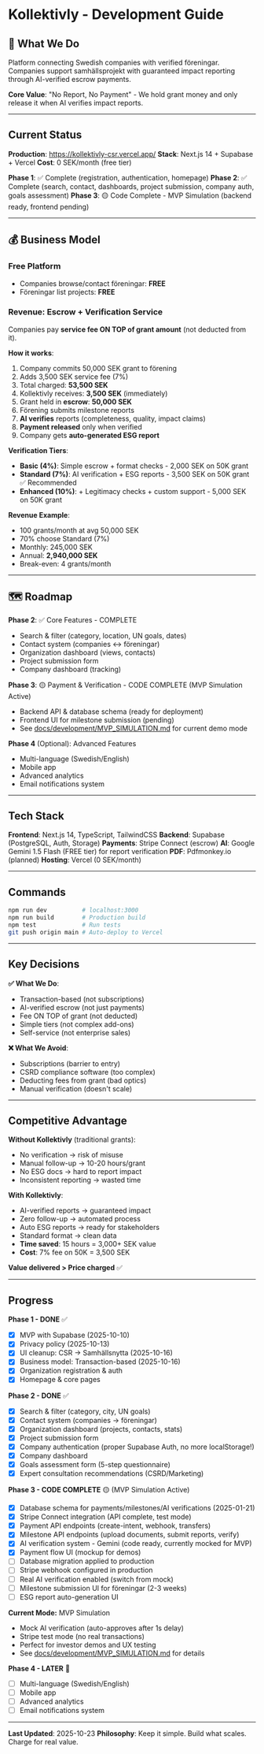 # Kollektivly - Development Guide

## 🎯 What We Do
Platform connecting Swedish companies with verified föreningar. Companies support samhällsprojekt with guaranteed impact reporting through AI-verified escrow payments.

**Core Value**: "No Report, No Payment" - We hold grant money and only release it when AI verifies impact reports.

---

## Current Status

**Production**: https://kollektivly-csr.vercel.app/
**Stack**: Next.js 14 + Supabase + Vercel
**Cost**: 0 SEK/month (free tier)

**Phase 1**: ✅ Complete (registration, authentication, homepage)
**Phase 2**: ✅ Complete (search, contact, dashboards, project submission, company auth, goals assessment)
**Phase 3**: 🟡 Code Complete - MVP Simulation (backend ready, frontend pending)

---

## 💰 Business Model

### Free Platform
- Companies browse/contact föreningar: **FREE**
- Föreningar list projects: **FREE**

### Revenue: Escrow + Verification Service
Companies pay **service fee ON TOP of grant amount** (not deducted from it).

**How it works**:
1. Company commits 50,000 SEK grant to förening
2. Adds 3,500 SEK service fee (7%)
3. Total charged: **53,500 SEK**
4. Kollektivly receives: **3,500 SEK** (immediately)
5. Grant held in **escrow**: **50,000 SEK**
6. Förening submits milestone reports
7. **AI verifies** reports (completeness, quality, impact claims)
8. **Payment released** only when verified
9. Company gets **auto-generated ESG report**

**Verification Tiers**:
- **Basic (4%)**: Simple escrow + format checks - 2,000 SEK on 50K grant
- **Standard (7%)**: AI verification + ESG reports - 3,500 SEK on 50K grant ✅ Recommended
- **Enhanced (10%)**: + Legitimacy checks + custom support - 5,000 SEK on 50K grant

**Revenue Example**:
- 100 grants/month at avg 50,000 SEK
- 70% choose Standard (7%)
- Monthly: 245,000 SEK
- Annual: **2,940,000 SEK**
- Break-even: 4 grants/month

---

## 🗺️ Roadmap

**Phase 2**: ✅ Core Features - COMPLETE
- Search & filter (category, location, UN goals, dates)
- Contact system (companies ↔ föreningar)
- Organization dashboard (views, contacts)
- Project submission form
- Company dashboard (tracking)

**Phase 3**: 🟡 Payment & Verification - CODE COMPLETE (MVP Simulation Active)
- Backend API & database schema (ready for deployment)
- Frontend UI for milestone submission (pending)
- See [docs/development/MVP_SIMULATION.md](docs/development/MVP_SIMULATION.md) for current demo mode

**Phase 4** (Optional): Advanced Features
- Multi-language (Swedish/English)
- Mobile app
- Advanced analytics
- Email notifications system

---

## Tech Stack

**Frontend**: Next.js 14, TypeScript, TailwindCSS
**Backend**: Supabase (PostgreSQL, Auth, Storage)
**Payments**: Stripe Connect (escrow)
**AI**: Google Gemini 1.5 Flash (FREE tier) for report verification
**PDF**: Pdfmonkey.io (planned)
**Hosting**: Vercel (0 SEK/month)

---

## Commands

```bash
npm run dev          # localhost:3000
npm run build        # Production build
npm test             # Run tests
git push origin main # Auto-deploy to Vercel
```

---

## Key Decisions

**✅ What We Do**:
- Transaction-based (not subscriptions)
- AI-verified escrow (not just payments)
- Fee ON TOP of grant (not deducted)
- Simple tiers (not complex add-ons)
- Self-service (not enterprise sales)

**❌ What We Avoid**:
- Subscriptions (barrier to entry)
- CSRD compliance software (too complex)
- Deducting fees from grant (bad optics)
- Manual verification (doesn't scale)

---

## Competitive Advantage

**Without Kollektivly** (traditional grants):
- No verification → risk of misuse
- Manual follow-up → 10-20 hours/grant
- No ESG docs → hard to report impact
- Inconsistent reporting → wasted time

**With Kollektivly**:
- AI-verified reports → guaranteed impact
- Zero follow-up → automated process
- Auto ESG reports → ready for stakeholders
- Standard format → clean data
- **Time saved**: 15 hours = 3,000+ SEK value
- **Cost**: 7% fee on 50K = 3,500 SEK

**Value delivered > Price charged** ✅

---

## Progress

**Phase 1 - DONE** ✅
- [x] MVP with Supabase (2025-10-10)
- [x] Privacy policy (2025-10-13)
- [x] UI cleanup: CSR → Samhällsnytta (2025-10-16)
- [x] Business model: Transaction-based (2025-10-16)
- [x] Organization registration & auth
- [x] Homepage & core pages

**Phase 2 - DONE** ✅
- [x] Search & filter (category, city, UN goals)
- [x] Contact system (companies → föreningar)
- [x] Organization dashboard (projects, contacts, stats)
- [x] Project submission form
- [x] Company authentication (proper Supabase Auth, no more localStorage!)
- [x] Company dashboard
- [x] Goals assessment form (5-step questionnaire)
- [x] Expert consultation recommendations (CSRD/Marketing)

**Phase 3 - CODE COMPLETE** 🟡 (MVP Simulation Active)
- [x] Database schema for payments/milestones/AI verifications (2025-01-21)
- [x] Stripe Connect integration (API complete, test mode)
- [x] Payment API endpoints (create-intent, webhook, transfers)
- [x] Milestone API endpoints (upload documents, submit reports, verify)
- [x] AI verification system - Gemini (code ready, currently mocked for MVP)
- [x] Payment flow UI (mockup for demos)
- [ ] Database migration applied to production
- [ ] Stripe webhook configured in production
- [ ] Real AI verification enabled (switch from mock)
- [ ] Milestone submission UI for föreningar (2-3 weeks)
- [ ] ESG report auto-generation UI

**Current Mode:** MVP Simulation
- Mock AI verification (auto-approves after 1s delay)
- Stripe test mode (no real transactions)
- Perfect for investor demos and UX testing
- See [docs/development/MVP_SIMULATION.md](docs/development/MVP_SIMULATION.md) for details

**Phase 4 - LATER** 🔮
- [ ] Multi-language (Swedish/English)
- [ ] Mobile app
- [ ] Advanced analytics
- [ ] Email notifications system

---

**Last Updated**: 2025-10-23
**Philosophy**: Keep it simple. Build what scales. Charge for real value.

